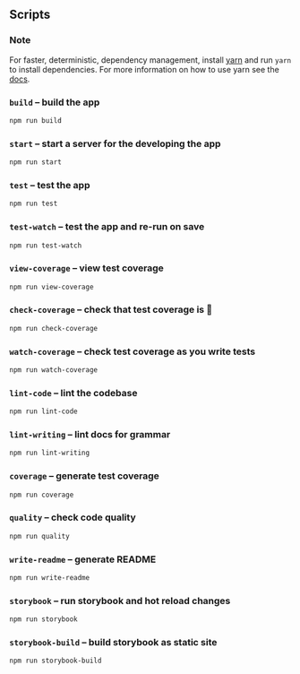 ## Scripts

### Note
For faster, deterministic, dependency management, install [yarn](https://yarnpkg.com/en/docs/install) and run `yarn` to install dependencies. For more information on how to use yarn see the [docs](https://yarnpkg.com/en/docs/cli/).

### `build` – build the app

```sh
npm run build
```

### `start` – start a server for the developing the app

```sh
npm run start
```

### `test` – test the app

```sh
npm run test
```

### `test-watch` – test the app and re-run on save

```sh
npm run test-watch
```

### `view-coverage` – view test coverage

```sh
npm run view-coverage
```

### `check-coverage` – check that test coverage is :100:

```sh
npm run check-coverage
```

### `watch-coverage` – check test coverage as you write tests

```sh
npm run watch-coverage
```

### `lint-code` – lint the codebase

```sh
npm run lint-code
```

### `lint-writing` – lint docs for grammar

```sh
npm run lint-writing
```

### `coverage` – generate test coverage

```sh
npm run coverage
```

### `quality` – check code quality

```sh
npm run quality
```

### `write-readme` – generate README

```sh
npm run write-readme
```


### `storybook` – run storybook and hot reload changes

```sh
npm run storybook
```

### `storybook-build` – build storybook as static site

```sh
npm run storybook-build
```
